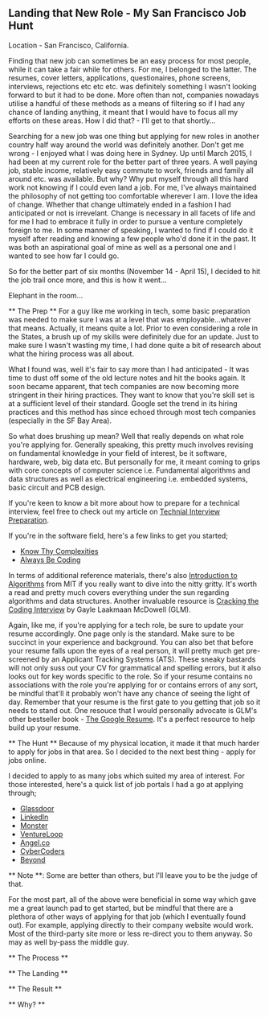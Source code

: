 ## Landing that New Role - My San Francisco Job Hunt ##

Location - San Francisco, California.

Finding that new job can sometimes be an easy process for most people, while it can take a fair while for others. For me, I belonged to the latter. The resumes, cover letters, applications, questionaires, phone screens, interviews, rejections etc etc etc. was definitely something I wasn't looking forward to but it had to be done. More often than not, companies nowadays utilise a handful of these methods as a means of filtering so if I had any chance of landing anything, it meant that I would have to focus all my efforts on these areas. How I did that? - I'll get to that shortly...

Searching for a new job was one thing but applying for new roles in another country half way around the world was definitely another. Don't get me wrong - I enjoyed what I was doing here in Sydney. Up until March 2015, I had been at my current role for the better part of three years. A well paying job, stable income, relatively easy commute to work, friends and family all around etc. was available. But why? Why put myself through all this hard work not knowing if I could even land a job. For me, I've always maintained the philosophy of not getting too comfortable wherever I am. I love the idea of change. Whether that change ultimately ended in a fashion I had anticipated or not is irrevelant. Change is necessary in all facets of life and for me I had to embrace it fully in order to pursue a venture completely foreign to me. In some manner of speaking, I wanted to find if I could do it myself after reading and knowing a few people who'd done it in the past. It was both an aspirational goal of mine as well as a personal one and I wanted to see how far I could go. 

So for the better part of six months (November 14 - April 15), I decided to hit the job trail once more, and this is how it went...

Elephant in the room...

** The Prep **
For a guy like me working in tech, some basic preparation was needed to make sure I was at a level that was employable...whatever that means. Actually, it means quite a lot. Prior to even considering a role in the States, a brush up of my  skills were definitely due for an update. Just to make sure I wasn't wasting my time, I had done quite a bit of research about what the hiring process was all about. 

What I found was, well it's fair to say more than I had anticipated - It was time to dust off some of the old lecture notes and hit the books again. It soon became apparent, that tech companies are now becoming more stringent in their hiring practices. They want to know that you're skill set is at a sufficient level of their standard. Google set the trend in its hiring practices and this method has since echoed through most tech companies (especially in the SF Bay Area). 

So what does brushing up mean? Well that really depends on what role you're applying for. Generally speaking, this pretty much involves revising on fundamental knowledge in your field of interest, be it software, hardware, web, big data etc. But personally for me, it meant coming to grips with core concepts of computer science i.e. Fundamental algorithms and data structures as well as electrical engineering i.e. embedded systems, basic circuit and PCB design. 

If you're keen to know a bit more about how to prepare for a technical interview, feel free to check out my article on [Technial Interview Preparation](/home/bwinata/Projects/Blog/Markdown/Misc/2013/07/18/Preparing-for-a-Technical-Interview.md). 

If you're in the software field, here's a few links to get you started;

- [Know Thy Complexities](http://bigocheatsheet.com/)
- [Always Be Coding](https://medium.com/@davidbyttow/abc-always-be-coding-d5f8051afce2)

In terms of additional reference materials, there's also [Introduction to Algorithms](http://www.amazon.com/Introduction-Algorithms-Electrical-Engineering-Computer/dp/0262031418) from MIT if you really want to dive into the nitty gritty. It's worth a read and pretty much covers everything under the sun regarding algorithms and data structures. Another invaluable resource is [Cracking the Coding Interview](http://www.amazon.com/Cracking-Coding-Interview-Programming-Questions/dp/098478280X) by Gayle Laakmaan McDowell (GLM). 

Again, like me, if you're applying for a tech role, be sure to update your resume accordingly. One page only is the standard. Make sure to be succinct in your experience and background. You can also bet that before your resume falls upon the eyes of a real person, it will pretty much get pre-screened by an Applicant Tracking Systems (ATS). These sneaky bastards will not only suss out your CV for grammatical and spelling errors, but it also looks out for key words specific to the role. So if your resume contains no associations with the role you're applying for or contains errors of any sort, be mindful that'll it probably won't have any chance of seeing the light of day. Remember that your resume is the first gate to you getting that job so it needs to stand out. One resouce that I would personally advocate is GLM's other bestseller book - [The Google Resume](http://www.amazon.com/Google-Resume-Prepare-Microsoft-Company/dp/0470927623/ref=sr_1_1?ie=UTF8&qid=1430377084&sr=8-1&keywords=The+Google+Resume). It's a perfect resource to help build up your resume. 

** The Hunt **
Because of my physical location, it made it that much harder to apply for jobs in that area. So I decided to the next best thing - apply for jobs online. 

I decided to apply to as many jobs which suited my area of interest. For those interested, here's a quick list of job portals I had a go at applying through;

- [Glassdoor](http://www.glassdoor.com.au/index.htm)
- [LinkedIn](https://www.linkedin.com/job/home?trk=nav_responsive_sub_nav_jobs)
- [Monster](http://www.monster.com/)
- [VentureLoop](http://www.ventureloop.com/ventureloop/home.php)
- [Angel.co](https://angel.co/jobs)
- [CyberCoders](http://www.cybercoders.com/)
- [Beyond](http://www.beyond.com/)

** Note **: Some are better than others, but I'll leave you to be the judge of that. 

For the most part, all of the above were beneficial in some way which gave me a great launch pad to get started, but be mindful that there are a plethora of other ways of applying for that job (which I eventually found out). For example,  applying directly to their company website would work. Most of the third-party site more or less re-direct you to them anyway. So may as well by-pass the middle guy. 


** The Process **

** The Landing **

** The Result **

** Why? **
